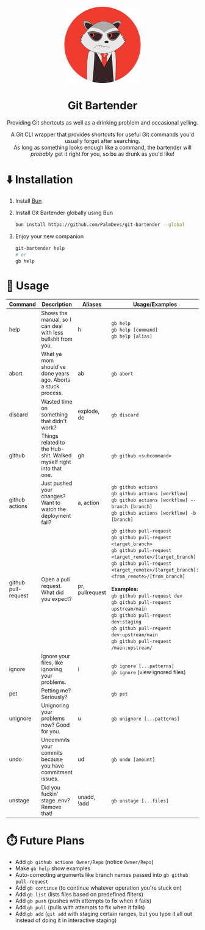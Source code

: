 <p align="center"><img src="./assets/logo.webp" alt="Git Bartender Logo" width="200"/></p>
<h1 align="center">Git Bartender</h1>
<p align="center">Providing Git shortcuts as well as a drinking problem and occasional yelling.</p>
<p align="center">
A Git CLI wrapper that provides shortcuts for useful Git commands you'd usually forget after searching.<br>
As long as something looks enough like a command, the bartender will <i>probably</i> get it right for you, so be as drunk as you'd like!
</p>

# ⬇️ Installation

1. Install [Bun](https://bun.sh)
2. Install Git Bartender globally using Bun

   ```sh
   bun install https://github.com/PalmDevs/git-bartender --global
   ```

3. Enjoy your new companion

   ```sh
   git-bartender help
   # or
   gb help
   ```

# 🍹 Usage

| Command                 | Description                                                                  | Aliases                | Usage/Examples                                                                                                   |
| ----------------------- | ---------------------------------------------------------------------------- | ---------------------- | ----------------------------------------------------------------------------------------------------------------- |
| help                    | Shows the manual, so I can deal with less bullshit from you.                 | h                      | `gb help`  <br> `gb help [command]` <br> `gb help [alias]`                                                        |
| abort                   | What ya mom should've done years ago. Aborts a stuck process.                | ab                     | `gb abort`                                                                                                       |
| discard                 | Wasted time on something that didn't work?                                   | explode, dc            | `gb discard`                                                                                                     |
| github                  | Things related to the Hub- shit. Walked myself right into that one.          | gh                     | `gb github <subcommand>`                                                                                         |
| github actions          | Just pushed your changes? Want to watch the deployment fail?                 | a, action              | `gb github actions` <br> `gb github actions [workflow]` <br> `gb github actions [workflow] --branch [branch]` <br> `gb github actions [workflow] -b [branch]` |
| github pull-request     | Open a pull request. What did you expect?                                    | pr, pullrequest        | `gb github pull-request` <br> `gb github pull-request <target_branch>` <br> `gb github pull-request <target_remote>/[target_branch]` <br> `gb github pull-request <target_remote>/[target_branch]:<from_remote>/[from_branch]` <br> <br>**Examples:** <br> `gb github pull-request dev` <br> `gb github pull-request upstream/main` <br> `gb github pull-request dev:staging` <br> `gb github pull-request dev:upstream/main` <br> `gb github pull-request /main:upstream/` |
| ignore                  | Ignore your files, like ignoring your problems.                              | i                      | `gb ignore [...patterns]` <br> `gb ignore` (view ignored files)                                                 |
| pet                     | Petting me? Seriously?                                                       |                        | `gb pet`                                                                                                         |
| unignore                | Unignoring your problems now? Good for you.                                  | u                      | `gb unignore [...patterns]`                                                                                      |
| undo                    | Uncommits your commits because you have commitment issues.                   | ud                     | `gb undo [amount]`                                                                                               |
| unstage                 | Did you fuckin' stage .env? Remove that!                                     | unadd, !add            | `gb unstage [...files]`                                                                                           |

# ⏱️ Future Plans

- Add `gb github actions Owner/Repo` (notice `Owner/Repo`)
- Make `gb help` show examples
- Auto-correcting arguments like branch names passed into `gb github pull-request`
- Add `gb continue` (to continue whatever operation you're stuck on)
- Add `gb list` (lists files based on predefined filters)
- Add `gb push` (pushes with attempts to fix when it fails)
- Add `gb pull` (pulls with attempts to fix when it fails)
- Add `gb add` (`git add` with staging certain ranges, but you type it all out instead of doing it in interactive staging)
